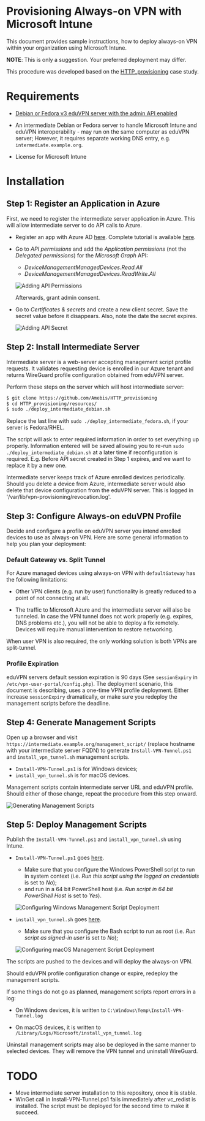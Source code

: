 # Provisioning Always-on VPN with Microsoft Intune

This document provides sample instructions, how to deploy always-on VPN
within your organization using Microsoft Intune.

**NOTE**: This is only a suggestion. Your preferred deployment may differ.

This procedure was developed based on the
[HTTP_provisioning](https://github.com/FlorisHendriks98/HTTP_provisioning)
case study.

# Requirements

- [Debian or Fedora v3 eduVPN server with the admin API enabled](ADMIN_API.md)

- An intermediate Debian or Fedora server to handle Microsoft Intune and
  eduVPN interoperability - may run on the same computer as eduVPN server;
  However, it requires separate working DNS entry, e.g. 
  `intermediate.example.org`.

- License for Microsoft Intune

# Installation

## Step 1: Register an Application in Azure

First, we need to register the intermediate server application in Azure. 
This will allow intermediate server to do API calls to Azure.

- Register an app with Azure AD
  [here](https://portal.azure.com/#view/Microsoft_AAD_IAM/ActiveDirectoryMenuBlade/~/RegisteredApps).
  Complete tutorial is available
  [here](https://docs.microsoft.com/en-us/power-apps/developer/data-platform/walkthrough-register-app-azure-active-directory).

- Go to _API permissions_ and add the _Application permissions_ (not the
  _Delegated permissions_) for the _Microsoft Graph_ API:

  - _DeviceManagementManagedDevices.Read.All_
  - _DeviceManagementManagedDevices.ReadWrite.All_

  ![Adding API Permissions](img/provisioning_api_permissions.png)

  Afterwards, grant admin consent.

- Go to _Certificates & secrets_ and create a new client secret. Save the
  secret value before it disappears. Also, note the date the secret expires.

  ![Adding API Secret](img/provisioning_api_secret.png)

## Step 2: Install Intermediate Server

Intermediate server is a web-server accepting management script profile
requests. It validates requesting device is enrolled in our Azure tenant
and returns WireGuard profile configuration obtained from eduVPN server.

Perform these steps on the server which will host intermediate server:

```bash
$ git clone https://github.com/Amebis/HTTP_provisioning
$ cd HTTP_provisioning/resources/
$ sudo ./deploy_intermediate_debian.sh
```

Replace the last line with `sudo ./deploy_intermediate_fedora.sh`, if your
server is Fedora/RHEL.

The script will ask to enter required information in order to set everything
up properly. Information entered will be saved allowing you to re-run `sudo
./deploy_intermediate_debian.sh` at a later time if reconfiguration is
required. E.g. Before API secret created in Step 1 expires, and we want to
replace it by a new one.

Intermediate server keeps track of Azure enrolled devices periodically.
Should you delete a device from Azure, intermediate server would also delete
that device configuration from the eduVPN server. This is logged in
'/var/lib/vpn-provisioning/revocation.log'.

## Step 3: Configure Always-on eduVPN Profile

Decide and configure a profile on eduVPN server you intend enrolled devices
to use as always-on VPN. Here are some general information to help you plan
your deployment:

### Default Gateway vs. Split Tunnel

For Azure managed devices using always-on VPN with `defaultGateway` has the
following limitations:

- Other VPN clients (e.g. run by user) functionality is greatly reduced to a
  point of not connecting at all.

- The traffic to Microsoft Azure and the intermediate server will also be
  tunneled. In case the VPN tunnel does not work properly (e.g. expires,
  DNS problems etc.), you will not be able to deploy a fix remotely. 
  Devices will require manual intervention to restore networking.

When user VPN is also required, the only working solution is both VPNs are
split-tunnel.

### Profile Expiration

eduVPN servers default session expiration is 90 days (See `sessionExpiry` in
`/etc/vpn-user-portal/config.php`). The deployment scenario, this document
is describing, uses a one-time VPN profile deployment. Either increase
`sessionExpiry` dramatically, or make sure you redeploy the management
scripts before the deadline.

## Step 4: Generate Management Scripts

Open up a browser and visit
`https://intermediate.example.org/management_script/` (replace hostname with
your intermediate server FQDN) to generate `Install-VPN-Tunnel.ps1` and
`install_vpn_tunnel.sh` management scripts.

- `Install-VPN-Tunnel.ps1` is for Windows devices;
- `install_vpn_tunnel.sh` is for macOS devices.

Management scripts contain intermediate server URL and eduVPN profile.
Should either of those change, repeat the procedure from this step onward.

![Generating Management Scripts](img/provisioning_management_script_gen.png)

## Step 5: Deploy Management Scripts

Publish the `Install-VPN-Tunnel.ps1` and `install_vpn_tunnel.sh` using Intune.

- `Install-VPN-Tunnel.ps1` goes
  [here](https://endpoint.microsoft.com/#view/Microsoft_Intune_DeviceSettings/DevicesWindowsMenu/~/powershell).

  - Make sure that you configure the Windows PowerShell script to run in
    system context (i.e.  _Run this script using the logged on credentials_
    is set to _No_);
  - and run in a 64 bit PowerShell host (i.e. _Run script in 64 bit
    PowerShell Host_ is set to _Yes_).

  ![Configuring Windows Management Script Deployment](img/provisioning_management_script_deploy_windows.png)

- `install_vpn_tunnel.sh` goes
  [here](https://endpoint.microsoft.com/#view/Microsoft_Intune_DeviceSettings/DevicesMacOsMenu/~/shellScripts).

  - Make sure that you configure the Bash script to run as root (i.e. _Run
    script as signed-in user_ is set to _No_);

  ![Configuring macOS Management Script Deployment](img/provisioning_management_script_deploy_macos.png)

The scripts are pushed to the devices and will deploy the always-on VPN.

Should eduVPN profile configuration change or expire, redeploy the
management scripts.

If some things do not go as planned, management scripts report errors in a
log:

- On Windows devices, it is written to
  `C:\Windows\Temp\Install-VPN-Tunnel.log`

- On macOS devices, it is written to
  `/Library/Logs/Microsoft/install_vpn_tunnel.log`

Uninstall management scripts may also be deployed in the same manner to
selected devices. They will remove the VPN tunnel and uninstall WireGuard.

# TODO

- Move intermediate server installation to this repository, once it is
  stable.
- WinGet call in Install-VPN-Tunnel.ps1 fails immediately after vc_redist is
  installed. The script must be deployed for the second time to make it
  succeed.
